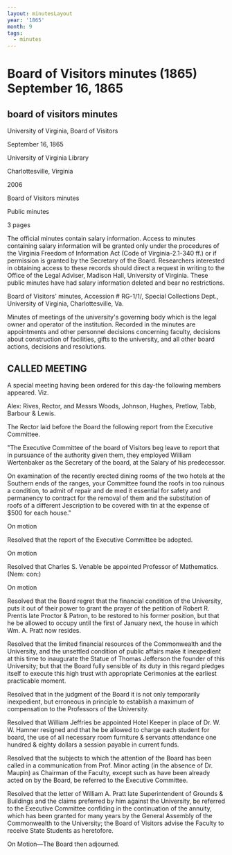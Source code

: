 ```yaml
---
layout: minutesLayout
year: '1865'
month: 9
tags:
  - minutes
---
```

Board of Visitors minutes (1865) September 16, 1865
===================================================

board of visitors minutes
-------------------------

University of Virginia, Board of Visitors

September 16, 1865

University of Virginia Library

Charlottesville, Virginia

2006

Board of Visitors minutes

Public minutes

3 pages

The official minutes contain salary information. Access to minutes containing salary information will be granted only under the procedures of the Virginia Freedom of Information Act (Code of Virginia-2.1-340 ff.) or if permission is granted by the Secretary of the Board. Researchers interested in obtaining access to these records should direct a request in writing to the Office of the Legal Adviser, Madison Hall, University of Virginia. These public minutes have had salary information deleted and bear no restrictions.

Board of Visitors' minutes, Accession # RG-1/1/, Special Collections Dept., University of Virginia, Charlottesville, Va.

Minutes of meetings of the university's governing body which is the legal owner and operator of the institution. Recorded in the minutes are appointments and other personnel decisions concerning faculty, decisions about construction of facilities, gifts to the university, and all other board actions, decisions and resolutions.

CALLED MEETING
--------------

A special meeting having been ordered for this day-the following members appeared. Viz.

Alex: Rives, Rector, and Messrs Woods, Johnson, Hughes, Pretlow, Tabb, Barbour & Lewis.

The Rector laid before the Board the following report from the Executive Committee.

"The Executive Committee of the board of Visitors beg leave to report that in pursuance of the authority given them, they employed William Wertenbaker as the Secretary of the board, at the Salary of his predecessor.

On examination of the recently erected dining rooms of the two hotels at the Southern ends of the ranges, your Committee found the roofs in too ruinous a condition, to admit of repair and de med it essential for safety and permanency to contract for the removal of them and the substitution of roofs of a different Jescription to be covered with tin at the expense of $500 for each house."

On motion

Resolved that the report of the Executive Committee be adopted.

On motion

Resolved that Charles S. Venable be appointed Professor of Mathematics. (Nem: con:)

On motion

Resolved that the Board regret that the financial condition of the University, puts it out of their power to grant the prayer of the petition of Robert R. Prentis late Proctor & Patron, to be restored to his former position, but that he be allowed to occupy until the first of January next, the house in which Wm. A. Pratt now resides.

Resolved that the limited financial resources of the Commonwealth and the University, and the unsettled condition of public affairs make it inexpedient at this time to inaugurate the Statue of Thomas Jefferson the founder of this University; but that the Board fully sensible of its duty in this regard pledges itself to execute this high trust with appropriate Cerimonies at the earliest practicable moment.

Resolved that in the judgment of the Board it is not only temporarily inexpedient, but erroneous in principle to establish a maximum of compensation to the Professors of the University.

Resolved that William Jeffries be appointed Hotel Keeper in place of Dr. W. W. Hamner resigned and that he be allowed to charge each student for board, the use of all necessary room furniture & servants attendance one hundred & eighty dollars a session payable in current funds.

Resolved that the subjects to which the attention of the Board has been called in a communication from Prof. Minor acting (in the absence of Dr. Maupin) as Chairman of the Faculty, except such as have been already acted on by the Board, be referred to the Executive Committee.

Resolved that the letter of William A. Pratt late Superintendent of Grounds & Buildings and the claims preferred by him against the University, be referred to the Executive Committee confiding in the continuation of the annuity, which has been granted for many years by the General Assembly of the Commonwealth to the University; the Board of Visitors advise the Faculty to receive State Students as heretofore.

On Motion—The Board then adjourned.
